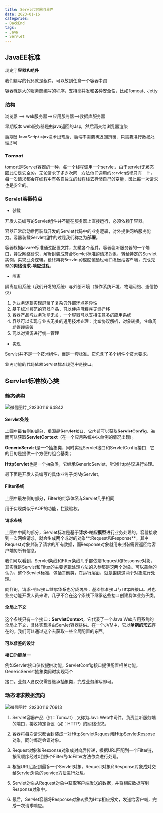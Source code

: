 ```yaml
---
title: Servlet容器与组件
date: 2023-01-16
categories:
- BackEnd
tags:
- Java
- Servlet
---
```


## JavaEE标准

规定了**容器和组件**

我们编写的代码就是组件，可以放到任意一个容器中跑

容器就是大的服务商编写的程序，支持高并发和各种安全性，比如Tomcat、Jetty

### 结构

浏览器 --> web服务器-->应用服务器-->数据库服务器

早期版本 web服务器是由java返回的Jsp，然后再交给浏览器渲染

后期当JavaScript ajax技术出现后，后端不需要再返回页面，只需要进行数据处理即可

### Tomcat

tomcat是Servlet容器的一种，每一个线程调用一个servlet，由于servlet无状态因此它是安全的。无论请求了多少次同一方法他们调用的servlet线程只有一个，每一次请求都会在线程中有各自独立的线程栈去存储自己的变量，因此每一次请求也是安全的。

### Servlet容器特点

* 装载

开发人员编写的Servlet组件并不能在服务器上直接运行，必须依赖于容器。

容器正常启动后再装载开发的Servlet代码中的业务逻辑，对外提供网络服务能力。容器装载Servlet组件的过程我们称之为**部署**。

容器根据javaee标准通过配置文件，加载各个组件。容器监听服务器的一个端口，接受网络请求，解析封装成符合Servlet标准的请求对象，转给特定的Servlet实例，实现业务逻辑。最终再将Servlet的返回值通过端口发送给客户端，完成完整的**网络请求-响应过程**。

* 隔离

隔离应用系统（我们开发的系统）与外部环境（操作系统环境、物理网络、通信协议）

1. 为业务逻辑实现屏蔽了复杂的外部环境差异性
2. 基于标准规范的容器产品，可以使应用程序无缝迁移
3. 容器产品与业务功能无关，一个容器可以支持任意多的应用系统
4. 容器可以实现与业务无关的通用技术处理：比如协议解析，对象转换，生命周期管理等等
5. 可以对资源进行统一管理

* 实现

Servlet并不是一个技术组件，而是一套标准。它包含了多个组件个技术要求。

业务功能的代码依赖Servlet标准规范中是接口。

## Servlet标准核心类

### 静态结构

![微信图片_20230116164842](https://md-img-market.oss-cn-beijing.aliyuncs.com/img/%E5%BE%AE%E4%BF%A1%E5%9B%BE%E7%89%87_20230116164842.png)

#### Servlet条线

上图中最右侧的部分，根源是**Servlet**接口，它内部可以获取**ServletConfig**，进而可以获取**ServletContext**（在一个应用系统中以单例的情况出现）。

**GenericServlet**是一个抽象类，同时实现Servlet接口和ServletConfig接口，它的目的是提供一个方便的组合基类；

**HttpServlet**也是一个抽象类，它继承GenericServlet，针对Http协议进行处理。

最下面是开发人员编写的具体业务子类MyServlet。

#### Filter条线

上图中最左侧的部分，Filter的继承体系与Servlet几乎相同

用于实现类似于AOP的功能，拦截验权。

#### 请求条线

上图中中间的部分，Servlet标准是基于**请求-响应模型**进行业务处理的。容器接收到一次网络请求，就会生成两个成对的对象**:Request和Response**。其中Request对象封装了请求的所有数据，而Response对象就用来封装需要返回给客户端的所有信息。

我们可以看到，Servlet条线和Filter条线几乎都依赖Request和Response对象，其实就是Servlet和Filter的主要逻辑处理方法的入参都是这两个对象。可以简单的认为，整个Servlet标准，包括其他类，在运行层面，就是围绕这两个对象进行处理。

同样的，请求-响应接口继承体系也分成两层：基本标准接口与Http层接口。对也业务功能开发人员来讲，几乎不会在这个条线下继承这些接口创建具体业务子类。

#### 全局上下文

这个条线只有一个接口：**ServletContext**，它代表了一个Java Web应用系统的全局上下文，具体实现类由Servlet容器提供。在一个JVM中，它以**单例的形式**存在的。我们可以通过这个去获取一些全局配置的东西。

#### 可以借鉴的设计

**接口功能单一**

例如Servlet接口仅仅提供功能，ServletConfig接口提供配置相关功能。GenericServlet抽象类同时实现两个

接口。业务人员仅仅需要继承抽象类，完成业务编写即可。

### 动态请求数据流向

![微信图片_20230116170913](https://md-img-market.oss-cn-beijing.aliyuncs.com/img/%E5%BE%AE%E4%BF%A1%E5%9B%BE%E7%89%87_20230116170913.png)



1. Servlet容器产品（如：Tomcat）,又称为Java Web中间件，负责监听服务端的端口，接收特定协议（如：HTTP）的网络请求。

2. 容器将每次请求都会封装成一对HttpServletRequest和HttpServletRespose对象，同时绑定会话对象。

3. Request对象和Response对象成对向后传递，根据URL匹配到一个Filter链，按照顺序经过0到多个Filter的doFilter方法依次进行处理。

4. 根据URL匹配到最多一个Servlet对象，Request对象和Response对象成对交给Servlet对象的service方法进行处理。

5. Servlet对象从Request对象中获取客户端发送的数据，并将相应数据写到Response对象中。

6. 最后，Servlet容器将Response对象转换为Http相应报文，发送给客户端，完成一次请求响应。

